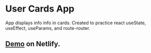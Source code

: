 # User Cards App

App displays info info in cards. Created to practice react useState, useEffect, useParams, and route-router.

## [Demo](https://users-integr.netlify.app/) on Netlify.

